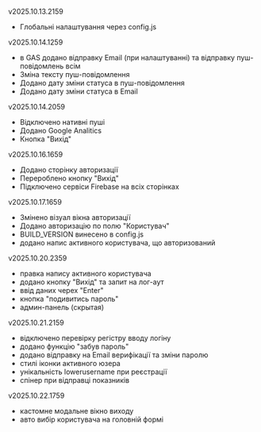 v2025.10.13.2159
- Глобальні налаштування через config.js

v2025.10.14.1259
- в GAS додано відправку Email (при налаштуванні) та відправку пуш-повідомлень всім 
- Зміна тексту пуш-повідомлення
- Додано дату зміни статуса в пуш-повідомлення
- Додано дату зміни статуса в Email

v2025.10.14.2059
- Відключено нативні пуші
- Додано Google Analitics
- Кнопка "Вихід"

v2025.10.16.1659
- Додано сторінку авторизації
- Перероблено кнопку "Вихід"
- Підключено сервіси Firebase на всіх сторінках

v2025.10.17.1659
- Змінено візуал вікна авторизації
- Додано авторизацію по полю "Користувач"
- BUILD_VERSION винесено в config.js
- додано напис активного користувача, що авторизований

v2025.10.20.2359
- правка напису активного користувача
- додано кнопку "Вихід" та запит на лог-аут
- ввід даних черех "Enter"
- кнопка "подивитись пароль"
- админ-панель (скрытая)

v2025.10.21.2159
- відключено перевірку регістру вводу логіну
- додано функцію "забув пароль"
- додано відправку на Email верифікації та зміни паролю
- стилі іконки активного юзера
- унікальність lowerusername при реєстрації
- спінер при відправці показників

v2025.10.22.1759
- кастомне модальне вікно виходу
- авто вибір користувача на головній формі
